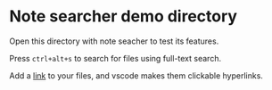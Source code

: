 # Note searcher demo directory

Open this directory with note seacher to test its features.

Press `ctrl+alt+s` to search for files using full-text search.

Add a [link](some_file.txt) to your files, and vscode makes them clickable
hyperlinks.
